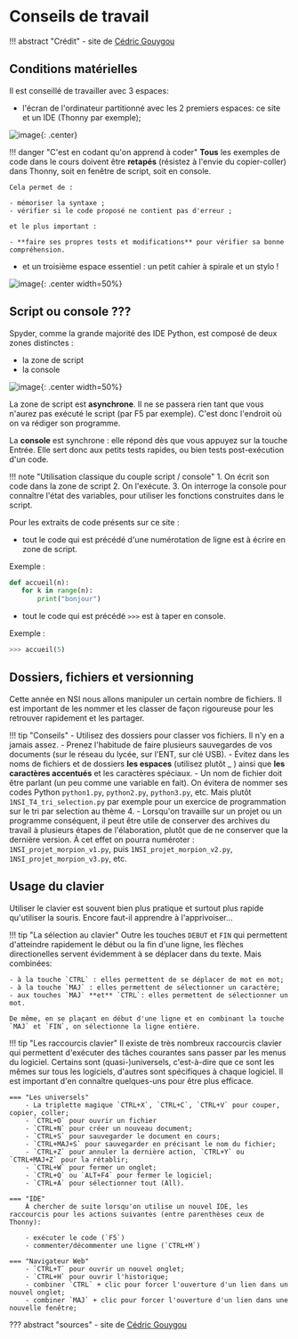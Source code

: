 # Conseils de travail

!!! abstract "Crédit"
    - site de [Cédric Gouygou](https://cgouygou.github.io/1NSI/)

## Conditions matérielles

Il est conseillé de travailler avec 3 espaces:

- l'écran de l'ordinateur partitionné avec les 2 premiers espaces: ce site et un IDE (Thonny par exemple);

![image](data/cap.png){: .center}

!!! danger "C'est en codant qu'on apprend à coder"
    **Tous** les exemples de code dans le cours doivent être **retapés** (résistez à l'envie du copier-coller) dans Thonny, soit en fenêtre de script, soit en console.

    Cela permet de :

    - mémoriser la syntaxe ;
    - vérifier si le code proposé ne contient pas d'erreur ;

    et le plus important :

    - **faire ses propres tests et modifications** pour vérifier sa bonne compréhension. 

- et un troisième espace essentiel : un petit cahier à spirale et un stylo !

![image](data/cahier.jpeg){: .center width=50%}


## Script ou console ???

Spyder, comme la grande majorité des IDE Python, est composé de deux zones distinctes :

- la zone de script
- la console

![image](data/spyder.jpg){: .center width=50%}

La zone de script est **asynchrone**. Il ne se passera rien tant que vous n'aurez pas exécuté le script (par F5 par exemple).
C'est donc l'endroit où on va rédiger son programme.

La **console** est synchrone : elle répond dès que vous appuyez sur la touche Entrée. Elle sert donc aux petits tests rapides, ou bien tests post-exécution d'un code.

!!! note "Utilisation classique du couple script / console"
    1. On écrit son code dans la zone de script
    2. On l'exécute.
    3. On interroge la console pour connaître l'état des variables, pour utiliser les fonctions construites dans le script.

Pour les extraits de code présents sur ce site :

- tout le code qui est précédé d'une numérotation de ligne est à écrire en zone de script.

Exemple :
```python linenums='1'
def accueil(n):
   for k in range(n):
       print("bonjour") 
```

- tout le code qui est précédé ```>>>``` est à taper en console.

Exemple :
```python
>>> accueil(5)
```

## Dossiers, fichiers et versionning

Cette année en NSI nous allons manipuler un certain nombre de fichiers. Il est important de les nommer et les classer de façon rigoureuse pour les retrouver rapidement et les partager.


!!! tip "Conseils"
    - Utilisez des dossiers pour classer vos fichiers. Il n'y en a jamais assez.
    - Prenez l'habitude de faire plusieurs sauvegardes de vos documents (sur le réseau du lycée, sur l'ENT, sur clé USB).
    - Évitez dans les noms de fichiers et de dossiers **les espaces** (utilisez plutôt _ ) ainsi que **les caractères accentués** et les caractères spéciaux.
    - Un nom de fichier doit être parlant (un peu comme une variable en fait). On évitera de nommer ses codes Python `python1.py`, `python2.py`, `python3.py`, etc. Mais plutôt `1NSI_T4_tri_selection.py` par exemple pour un exercice de programmation sur le tri par selection au thème 4.
    - Lorsqu'on travaille sur un projet ou un programme conséquent, il peut être utile de conserver des archives du travail à plusieurs étapes de l'élaboration, plutôt que de ne conserver que la dernière version. À cet effet on pourra numéroter : `1NSI_projet_morpion_v1.py`, puis `1NSI_projet_morpion_v2.py`, `1NSI_projet_morpion_v3.py`, etc.


## Usage du clavier

Utiliser le clavier est souvent bien plus pratique et surtout plus rapide qu'utiliser la souris. Encore faut-il apprendre à l'apprivoiser...

!!! tip "La sélection au clavier"
    Outre les touches `DEBUT` et `FIN` qui permettent d'atteindre rapidement le début ou la fin d'une ligne, les flèches directionelles servent évidemment à se déplacer dans du texte. Mais combinées:

    - à la touche `CTRL` : elles permettent de se déplacer de mot en mot;
    - à la touche `MAJ` : elles permettent de sélectionner un caractère;
    - aux touches `MAJ` **et** `CTRL`: elles permettent de sélectionner un mot.

    De même, en se plaçant en début d'une ligne et en combinant la touche `MAJ` et `FIN`, on sélectionne la ligne entière.



!!! tip "Les raccourcis clavier"
    Il existe de très nombreux raccourcis clavier qui permettent d'exécuter des tâches courantes sans passer par les menus du logiciel. Certains sont (quasi-)universels, c'est-à-dire que ce sont les mêmes sur tous les logiciels, d'autres sont spécifiques à chaque logiciel. Il est important d'en connaître quelques-uns pour être plus efficace.

    === "Les universels"
        - La triplette magique `CTRL+X`, `CTRL+C`, `CTRL+V` pour couper, copier, coller;
        - `CTRL+O` pour ouvrir un fichier
        - `CTRL+N` pour créer un nouveau document;
        - `CTRL+S` pour sauvegarder le document en cours;
        - `CTRL+MAJ+S` pour sauvegarder en précisant le nom du fichier;
        - `CTRL+Z` pour annuler la dernière action, `CTRL+Y` ou `CTRL+MAJ+Z` pour la rétablir;
        - `CTRL+W` pour fermer un onglet;
        - `CTRL+Q` ou `ALT+F4` pour fermer le logiciel;
        - `CTRL+A` pour sélectionner tout (All).
    
    === "IDE"
        À chercher de suite lorsqu'on utilise un nouvel IDE, les raccourcis pour les actions suivantes (entre parenthèses ceux de Thonny):

        - exécuter le code (`F5`)
        - commenter/décommenter une ligne (`CTRL+M`)

    === "Navigateur Web"
        - `CTRL+T` pour ouvrir un nouvel onglet;
        - `CTRL+H` pour ouvrir l'historique;
        - combiner `CTRL` + clic pour forcer l'ouverture d'un lien dans un nouvel onglet;
        - combiner `MAJ` + clic pour forcer l'ouverture d'un lien dans une nouvelle fenêtre;

??? abstract "sources"
    - site de [Cédric Gouygou](https://cgouygou.github.io/1NSI/)